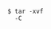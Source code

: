<!-- usedin: [ _includes/_inlines/AddOns/common/database-backups] - layout:code post: database-backups_restore-backup -->

```

$ tar -xvf 
  -C 
 

```
